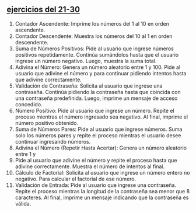 ## [ejercicios del 21-30 ](./21-30)

1. Contador Ascendente: Imprime los números del 1 al 10 en orden ascendente.
2. Contador Descendente: Muestra los números del 10 al 1 en orden descendente.
3. Suma de Números Positivos: Pide al usuario que ingrese números positivos
repetidamente. Continúa sumándolos hasta que el usuario ingrese un número
negativo. Luego, muestra la suma total.
4. Adivina el Número: Genera un número aleatorio entre 1 y 100. Pide al usuario que
adivine el número y para continuar pidiendo intentos hasta que adivine
correctamente.
5. Validación de Contraseña: Solicita al usuario que ingrese una contraseña.
Continúa pidiendo la contraseña hasta que coincida con una contraseña predefinida.
Luego, imprime un mensaje de acceso concedido.
6. Número Positivo: Pide al usuario que ingrese un número. Repite el proceso
mientras el número ingresado sea negativo. Al final, imprime el número positivo
obtenido.
7. Suma de Números Pares: Pide al usuario que ingrese números. Suma solo los
números pares y repite el proceso mientras el usuario desee continuar ingresando
números.
8. Adivina el Número (Repetir Hasta Acertar): Genera un número aleatorio entre 1 y
50. Pide al usuario que adivine el número y repite el proceso hasta que adivine
correctamente. Muestra el número de intentos al final.
9. Cálculo de Factorial: Solicita al usuario que ingrese un número entero no negativo.
Para calcular el factorial de ese número.
10. Validación de Entrada: Pide al usuario que ingrese una contraseña. Repite el
proceso mientras la longitud de la contraseña sea menor que 8 caracteres. Al final,
imprime un mensaje indicando que la contraseña es válida.